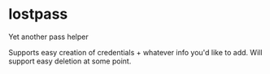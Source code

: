 # lostpass
Yet another pass helper

Supports easy creation of credentials + whatever info you'd like to add.
Will support easy deletion at some point.
